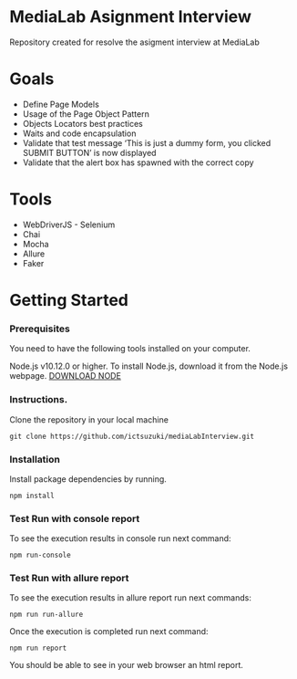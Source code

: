 # MediaLab Asignment Interview
Repository created for resolve the asigment interview at MediaLab

# Goals

* Define Page Models
* Usage of the Page Object Pattern
* Objects Locators best practices
* Waits and code encapsulation
* Validate that test message ‘This is just a dummy form, you clicked SUBMIT BUTTON’ is
  now displayed
* Validate that the alert box has spawned with the correct copy

# Tools

* WebDriverJS - Selenium
* Chai
* Mocha
* Allure
* Faker  


# Getting Started

### Prerequisites

You need to have the following tools installed on your computer.

Node.js v10.12.0 or higher.
To install Node.js, download it from the Node.js webpage.
[DOWNLOAD NODE](https://nodejs.org/en/download/)

### Instructions.
Clone the repository in your local machine
```
git clone https://github.com/ictsuzuki/mediaLabInterview.git
```

### Installation
Install package dependencies by running.

```npm install```

### Test Run with console report

To see the execution results in console run next command:
```
npm run-console
```
### Test Run with allure report
To see the execution results in allure report run next commands:
```
npm run run-allure
```

Once the execution is completed run next command:
```
npm run report
```

You should be able to see in your web browser an html report. 